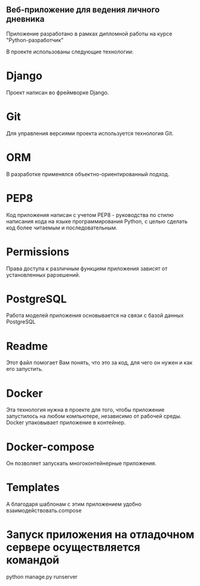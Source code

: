## Веб-приложение для ведения личного дневника

Приложение разработано в рамках дипломной работы на курсе "Python-разработчик"

В проекте использованы следующие технологии:
# Django
Проект написан во фреймворке Django.

# Git
Для управления версиями проекта используется технология Git.

# ORM
В разработке применялся объектно-ориентированный подход.

# PEP8
Код приложения написан с учетом PEP8 - руководства по стилю написания кода на языке
программирования Python, с целью сделать код более читаемым и последовательным.

# Permissions
Права доступа к различным функциям приложения зависят от установленных рарзешений.

# PostgreSQL
Работа моделей приложения основывается на связи с базой данных PostgreSQL

# Readme
Этот файл помогает Вам понять, что это за код, для чего он нужен и как его запустить.

# Docker
Эта технология нужна в проекте для того, чтобы приложение запустилось на любом
компьютере, независимо от рабочей среды. Docker упаковывает приложение в контейнер.

# Docker-compose
Он позволяет запускать многоконтейнерные приложения.

# Templates
А благодаря шаблонам с этим приложением удобно взаимодействовать.compose



# Запуск приложения на отладочном сервере осуществляется командой
python manage.py runserver
